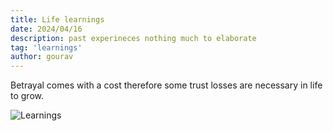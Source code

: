 ```yaml
---
title: Life learnings
date: 2024/04/16
description: past experineces nothing much to elaborate
tag: 'learnings'
author: gourav
---
```


Betrayal comes with a cost therefore some trust losses are necessary in life to grow.

![Learnings](https://qph.cf2.quoracdn.net/main-qimg-b0cd48c12a294a5b1c2abf0cf0029e4c-pjlq)

